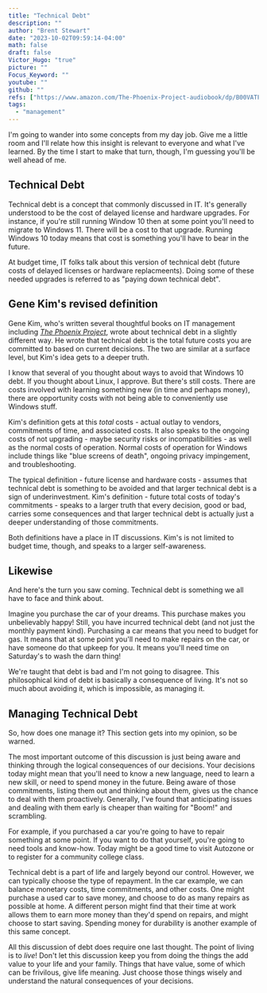 ```yaml
---
title: "Technical Debt"
description: ""
author: "Brent Stewart"
date: "2023-10-02T09:59:14-04:00"
math: false
draft: false
Victor_Hugo: "true"
picture: ""
Focus_Keyword: ""
youtube: ""
github: ""
refs: ["https://www.amazon.com/The-Phoenix-Project-audiobook/dp/B00VATFAMI/ref=sr_1_4?crid=3G15KXSXD13CK&keywords=gene+kim&qid=1697910897&sprefix=gene+kim%2Caps%2C189&sr=8-4"]
tags:
  - "management"
---
```

I'm going to wander into some concepts from my day job.  Give me a little room and I'll relate how this insight is relevant to everyone and what I've learned.  By the time I start to make that turn, though, I'm guessing you'll be well ahead of me.

## Technical Debt

Technical debt is a concept that commonly discussed in IT.  It's generally understood to be the cost of delayed license and hardware upgrades.  For instance, if you're still running Window 10 then at some point you'll need to migrate to Windows 11.  There will be a cost to that upgrade.  Running Windows 10 today means that cost is something you'll have to bear in the future.

At budget time, IT folks talk about this version of technical debt (future costs of delayed licenses or hardware replacmeents).  Doing some of these needed upgrades is referred to as "paying down technical debt".

## Gene Kim's revised definition

Gene Kim, who's written several thoughtful books on IT management including [_The Phoenix Project_](https://www.amazon.com/The-Phoenix-Project-audiobook/dp/B00VATFAMI/ref=sr_1_4?crid=3G15KXSXD13CK&keywords=gene+kim&qid=1697910897&sprefix=gene+kim%2Caps%2C189&sr=8-4), wrote about technical debt in a slightly different way.  He wrote that technical debt is the total future costs you are committed to based on current decisions.  The two are similar at a surface level, but Kim's idea gets to a deeper truth.

I know that several of you thought about ways to avoid that Windows 10 debt.  If you thought about Linux, I approve.  But there's still costs.  There are costs involved with learning something new (in time and perhaps money), there are opportunity costs with not being able to conveniently use Windows stuff.

Kim's definition gets at this _total_ costs - actual outlay to vendors, commitments of time, and associated costs.  It also speaks to the ongoing costs of not upgrading - maybe security risks or incompatibilities - as well as the normal costs of operation.  Normal costs of operation for Windows include things like "blue screens of death", ongoing privacy impingement, and troubleshooting.  

The typical definition - future license and hardware costs - assumes that technical debt is something to be avoided and that larger technical debt is a sign of underinvestment.  Kim's definition - future total costs of today's commitments - speaks to a larger truth that every decision, good or bad, carries some consequences and that larger technical debt is actually just a deeper understanding of those commitments.

Both definitions have a place in IT discussions.  Kim's is not limited to budget time, though, and speaks to a larger self-awareness.

## Likewise
And here's the turn you saw coming.  Technical debt is something we all have to face and think about.

Imagine you purchase the car of your dreams.  This purchase makes you unbelievably happy!  Still, you have incurred technical debt (and not just the monthly payment kind).  Purchasing a car means that you need to budget for gas.  It means that at some point you'll need to make repairs on the car, or have someone do that upkeep for you.  It means you'll need time on Saturday's to wash the darn thing!

We're taught that debt is bad and I'm not going to disagree.  This philosophical kind of debt is basically a consequence of living.  It's not so much about avoiding it, which is impossible, as managing it.

## Managing Technical Debt
So, how does one manage it?  This section gets into my opinion, so be warned.

The most important outcome of this discussion is just being aware and thinking through the logical consequences of our decisions.  Your decisions today might mean that you'll need to know a new language, need to learn a new skill, or need to spend money in the future.  Being aware of those commitments, listing them out and thinking about them, gives us the chance to deal with them proactively.  Generally, I've found that anticipating issues and dealing with them early is cheaper than waiting for "Boom!" and scrambling.

For example, if you purchased a car you're going to have to repair something at some point.  If you want to do that yourself, you're going to need tools and know-how.  Today might be a good time to visit Autozone or to register for a community college class.

Technical debt is a part of life and largely beyond our control.  However, we can typically choose the type of repayment.  In the car example, we can balance monetary costs, time commitments, and other costs.  One might purchase a used car to save money, and choose to do as many repairs as possible at home.  A different person might find that their time at work allows them to earn more money than they'd spend on repairs, and might choose to start saving.  Spending money for durability is another example of this same concept.

All this discussion of debt does require one last thought.  The point of living is to _live_!  Don't let this discussion keep you from doing the things the add value to your life and your family.  Things that have value, some of which can be frivilous, give life meaning.  Just choose those things wisely and understand the natural consequences of your decisions.